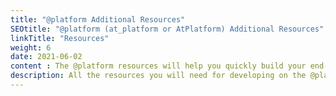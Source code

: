 ```yaml
---
title: "@platform Additional Resources"
SEOtitle: "@platform (at_platform or AtPlatform) Additional Resources"
linkTitle: "Resources"
weight: 6
date: 2021-06-02
content : The @platform resources will help you quickly build your end-to-end encrypted app
description: All the resources you will need for developing on the @platform
---
```


